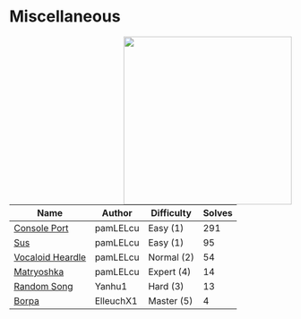 # Miscellaneous

<img src="https://files.catbox.moe/b6cssb.png" align="right" width=300>

| Name                                     | Author    | Difficulty | Solves |
|------------------------------------------|-----------|------------|--------|
| [Console Port](../ppc/console-port-pro/) | pamLELcu  | Easy (1)   | 291    |
| [Sus](sus/)                              | pamLELcu  | Easy (1)   | 95     |
| [Vocaloid Heardle](vocaloid-heardle/)    | pamLELcu  | Normal (2) | 54     |
| [Matryoshka](matryoshka/)                | pamLELcu  | Expert (4) | 14     |
| [Random Song](random-song/)              | Yanhu1    | Hard (3)   | 13     |
| [Borpa](borpa/)                          | ElleuchX1 | Master (5) | 4      |
